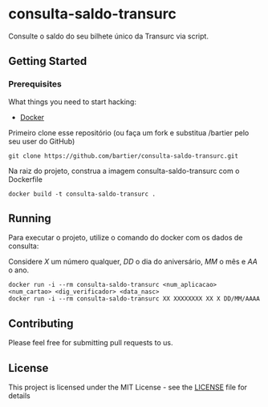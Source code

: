# consulta-saldo-transurc

Consulte o saldo do seu bilhete único da Transurc via script.

## Getting Started

### Prerequisites

What things you need to start hacking:

- [Docker](https://docs.docker.com/install/)

Primeiro clone esse repositório (ou faça um fork e substitua /bartier pelo seu user do GitHub)

```
git clone https://github.com/bartier/consulta-saldo-transurc.git
```

Na raiz do projeto, construa a imagem consulta-saldo-transurc com o Dockerfile

```
docker build -t consulta-saldo-transurc .
```

## Running

Para executar o projeto, utilize o comando do docker com os dados de consulta:

Considere *X* um número qualquer, *DD* o dia do aniversário, *MM* o mês e *AA* o ano.

```
docker run -i --rm consulta-saldo-transurc <num_aplicacao> <num_cartao> <dig_verificador> <data_nasc>
docker run -i --rm consulta-saldo-transurc XX XXXXXXXX XX X DD/MM/AAAA
```


## Contributing

Please feel free for submitting pull requests to us.

## License

This project is licensed under the MIT License - see the [LICENSE](LICENSE) file for details
